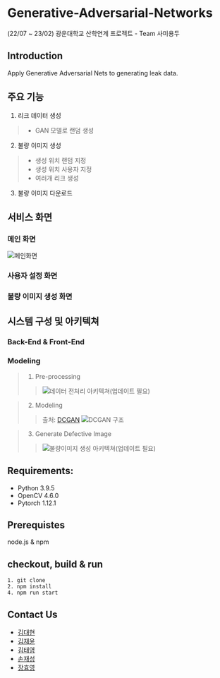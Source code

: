 # Generative-Adversarial-Networks
(22/07 ~ 23/02) 광운대학교 산학연계 프로젝트 - Team 사미용두

## Introduction
Apply Generative Adversarial Nets to generating leak data.

## 주요 기능
1. 리크 데이터 생성
>* GAN 모델로 랜덤 생성

2. 불량 이미지 생성
>* 생성 위치 랜덤 지정
>* 생성 위치 사용자 지정
>* 여러개 리크 생성

3. 불량 이미지 다운로드

## 서비스 화면

### 메인 화면

![메인화면](https://user-images.githubusercontent.com/49435654/214221161-7d22fda2-fc1e-437f-8203-15548903a60d.png)

### 사용자 설정 화면

### 불량 이미지 생성 화면

## 시스템 구성 및 아키텍쳐

### Back-End & Front-End

### Modeling
> 1. Pre-processing
>> ![데이터 전처리 아키텍쳐(업데이트 필요)](https://user-images.githubusercontent.com/49435654/214227127-d231629b-cd5d-4150-ab03-8c82ebaaff55.PNG)

> 
> 2. Modeling
>> 출처: [DCGAN](https://arxiv.org/pdf/1511.06434.pdf)
>> ![DCGAN 구조](https://user-images.githubusercontent.com/49435654/214224661-3dd07006-e5b6-425b-a638-c69c3dba77d1.PNG)


> 3. Generate Defective Image
>> ![불량이미지 생성 아키텍쳐(업데이트 필요)](https://user-images.githubusercontent.com/49435654/214229041-a5a0402b-aa18-4c9f-b651-fb126d86e511.PNG)


## Requirements:
* Python 3.9.5
* OpenCV 4.6.0
* Pytorch 1.12.1

## Prerequistes

node.js & npm

## checkout, build & run

```
1. git clone
2. npm install 
4. npm run start
```

## Contact Us
* [김대현](https://github.com/DevDae)
* [김재윤](https://github.com/kimjaeyoonn)
* [김태영](https://github.com/kty4119)
* [손재성](https://github.com/noseaj)
* [장효영](https://github.com/HyoYoung22)
